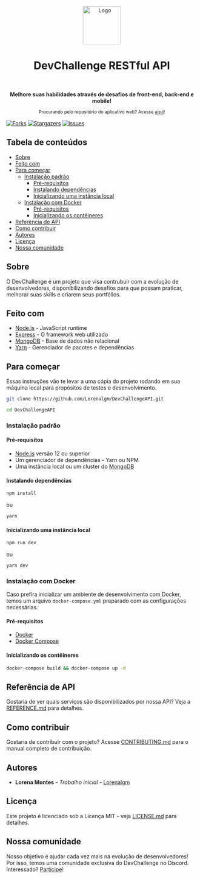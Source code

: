 
<div align="center">
  <a href="https://devchallenge.now.sh/">
    <img src="https://trello-attachments.s3.amazonaws.com/590fa896d2d25e50583de620/500x500/0bdcc819ea145cb0167619c6d00f2174/D.png" alt="Logo" width="100" height="100">
  </a>
  <h1>DevChallenge RESTful API</h1>
  <br>
  <p><b>Melhore suas habilidades através de desafios de front-end, back-end e mobile!</b></p>
  <sub>Procurando pelo repositório do aplicativo web? Acesse <a href="https://github.com/Lorenalgm/DevChallengeAPI">aqui</a>!</sub>
  <br>
</div>

[![Forks][forks-shield]][forks-url]
[![Stargazers][stars-shield]][stars-url]
[![Issues][issues-shield]][issues-url]

## Tabela de conteúdos

- [Sobre](#sobre)
- [Feito com](#feito-com)
- [Para começar](#para-começar)
  - [Instalação padrão](#instalação-padrão)
    - [Pré-requisitos](#pré-requisitos)
    - [Instalando dependências](#instalando-dependências)
    - [Inicializando uma instância local](#inicializando-uma-instância-local)
  - [Instalação com Docker](#instalação-com-docker)
    - [Pré-requisitos](#pré-requisitos-1)
    - [Inicializando os contêineres](#inicializando-os-contêineres)
- [Referência de API](#referência-de-api)
- [Como contribuir](#como-contribuir)
- [Autores](#autores)
- [Licença](#licença)
- [Nossa comunidade](#nossa-comunidade)

## Sobre

O DevChallenge é um projeto que visa contrubuir com a evolução de desenvolvedores, disponibilizando desafios para que possam praticar, melhorar suas skills e criarem seus portfólios.

## Feito com

- [Node.js](https://nodejs.org/pt-br/) - JavaScript runtime
- [Express](https://expressjs.com/pt-br/) - O framework web utilizado
- [MongoDB](https://www.mongodb.com/) - Base de dados não relacional
- [Yarn](https://yarnpkg.com/) - Gerenciador de pacotes e dependências

## Para começar

Essas instruções vão te levar a uma cópia do projeto rodando em sua máquina local para propósitos de testes e desenvolvimento.

```bash
git clone https://github.com/Lorenalgm/DevChallengeAPI.git

cd DevChallengeAPI
```

### Instalação padrão

#### Pré-requisitos

- [Node.js](https://nodejs.org/pt-br/) versão 12 ou superior
- Um gerenciador de dependências - Yarn ou NPM
- Uma instância local ou um cluster do [MongoDB](https://www.mongodb.com/)

#### Instalando dependências

```bash
npm install
```

ou

```bash
yarn
```

#### Inicializando uma instância local

```bash
npm run dev
```

ou

```bash
yarn dev
```

### Instalação com Docker

Caso prefira inicializar um ambiente de desenvolvimento com Docker, temos um arquivo `docker-compose.yml` preparado com as configurações necessárias.

#### Pré-requisitos

- [Docker](https://docs.docker.com/engine/install/)
- [Docker Compose](https://docs.docker.com/compose/install/)

#### Inicializando os contêineres

```bash
docker-compose build && docker-compose up -d
```

## Referência de API

Gostaria de ver quais serviços são disponibilizados por nossa API? Veja a [REFERENCE.md](REFERENCE.md) para detalhes.

## Como contribuir

Gostaria de contribuir com o projeto? Acesse [CONTRIBUTING.md](CONTRIBUTING.md) para o manual completo de contribuição.

## Autores

- **Lorena Montes** - *Trabalho inicial* - [Lorenalgm](https://github.com/Lorenalgm)

## Licença

Este projeto é licenciado sob a Licença MIT - veja [LICENSE.md](LICENSE.md) para detalhes.

## Nossa comunidade

Nosso objetivo é ajudar cada vez mais na evolução de desenvolvedores! Por isso, temos uma comunidade exclusiva do DevChallenge no Discord. Interessado? [Participe](https://discord.gg/yvYXhGj)!

[forks-shield]: https://img.shields.io/github/forks/Lorenalgm/DevChallengeAPI.svg?style=flat-square
[forks-url]: https://github.com/Lorenalgm/DevChallengeAPI/network/members
[stars-shield]: https://img.shields.io/github/stars/Lorenalgm/DevChallengeAPI.svg?style=flat-square
[stars-url]: https://github.com/Lorenalgm/DevChallengeAPI/stargazers
[issues-shield]: https://img.shields.io/github/issues/Lorenalgm/DevChallengeAPI.svg?style=flat-square
[issues-url]: https://github.com/Lorenalgm/DevChallengeAPI/issues

